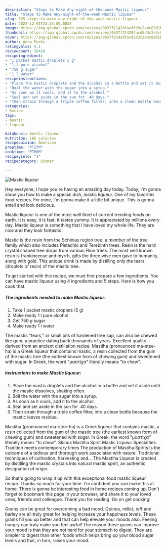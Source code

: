 ```yaml
---
description: "Steps to Make Any-night-of-the-week Mastic liqueur"
title: "Steps to Make Any-night-of-the-week Mastic liqueur"
slug: 325-steps-to-make-any-night-of-the-week-mastic-liqueur
date: 2022-12-01T23:25:09.685Z
image: https://img-global.cpcdn.com/recipes/0b37f21420facd5d3c2e4c89d1bca972/751x532cq70/mastic-liqueur-recipe-main-photo.jpg
thumbnail: https://img-global.cpcdn.com/recipes/0b37f21420facd5d3c2e4c89d1bca972/751x532cq70/mastic-liqueur-recipe-main-photo.jpg
cover: https://img-global.cpcdn.com/recipes/0b37f21420facd5d3c2e4c89d1bca972/751x532cq70/mastic-liqueur-recipe-main-photo.jpg
author: Anne Parks
ratingvalue: 4.1
reviewcount: 18420
recipeingredient:
- "1 packet mastic droplets 5 g"
- "1 l pure alcohol"
- "750 g sugar"
- "1 l water"
recipeinstructions:
- "Place the mastic droplets and the alcohol in a bottle and set it aside until the mastic dissolves, shaking often."
- "Boil the water with the sugar into a syrup."
- "As soon as it cools, add it to the alcohol."
- "Seal and set aside in the sun for  40 days."
- "Then strain through a triple coffee filter, into a clean bottle because the mastic leaves residue."
categories:
- Recipe
tags:
- mastic
- liqueur

katakunci: mastic liqueur 
nutrition: 166 calories
recipecuisine: American
preptime: "PT27M"
cooktime: "PT60M"
recipeyield: "1"
recipecategory: Dinner

---
```



![Mastic liqueur](https://img-global.cpcdn.com/recipes/0b37f21420facd5d3c2e4c89d1bca972/751x532cq70/mastic-liqueur-recipe-main-photo.jpg)

Hey everyone, I hope you're having an amazing day today. Today, I'm gonna show you how to make a special dish, mastic liqueur. One of my favorites food recipes. For mine, I'm gonna make it a little bit unique. This is gonna smell and look delicious.

Mastic liqueur is one of the most well liked of current trending foods on earth. It is easy, it is fast, it tastes yummy. It is appreciated by millions every day. Mastic liqueur is something that I have loved my whole life. They are nice and they look fantastic.

Mastic is the resin from the Schinias region tree, a member of the tree family which also includes Pistachio and Terebinth trees. Resin is the hard crystal shaped tree drops from various Flion trees. The most well known resin is frankincense and myrrh, gifts the three wise men gave to humanity, along with gold. This unique drink is made by distilling only the tears (droplets of resin) of the mastic tree.


To get started with this recipe, we must first prepare a few ingredients. You can have mastic liqueur using 4 ingredients and 5 steps. Here is how you cook that.

<!--inarticleads1-->

##### The ingredients needed to make Mastic liqueur:

1. Take 1 packet mastic droplets (5 g)
1. Make ready 1 l pure alcohol
1. Get 750 g sugar
1. Make ready 1 l water


The mastic &#34;tears,&#34; or small bits of hardened tree sap, can also be chewed like gum, a practice dating back thousands of years. Excellent quality derived from an ancient distillation recipe. Mastiha (pronounced ma-stee-ha) is a Greek liqueur that contains mastic, a resin collected from the gum of the mastic tree (the earliest known form of chewing gum) and sweetened with sugar. In Greek, the word &#34;μαστίχα&#34; literally means &#34;to chew&#34;. 

<!--inarticleads2-->

##### Instructions to make Mastic liqueur:

1. Place the mastic droplets and the alcohol in a bottle and set it aside until the mastic dissolves, shaking often.
1. Boil the water with the sugar into a syrup.
1. As soon as it cools, add it to the alcohol.
1. Seal and set aside in the sun for  40 days.
1. Then strain through a triple coffee filter, into a clean bottle because the mastic leaves residue.


Mastiha (pronounced ma-stee-ha) is a Greek liqueur that contains mastic, a resin collected from the gum of the mastic tree (the earliest known form of chewing gum) and sweetened with sugar. In Greek, the word &#34;μαστίχα&#34; literally means &#34;to chew&#34;. Skinos Mastiha Spirit Mastic Liqueur Specialties. Tradition meets contemporary times The production of Mastiha Spirits is the outcome of a tedious and thorough work associated with nature. Traditional techniques of cultivation, harvesting and… The Mastiha Liqueur is created by distilling the mastic crystals into natural mastic spirit, an authentic designation of origin. 

So that's going to wrap it up with this exceptional food mastic liqueur recipe. Thanks so much for your time. I'm confident you can make this at home. There is gonna be interesting food in home recipes coming up. Don't forget to bookmark this page in your browser, and share it to your loved ones, friends and colleague. Thank you for reading. Go on get cooking!

Grains can be great for overcoming a bad mood. Quinoa, millet, teff and barley are all truly great for helping increase your happiness levels. These grains fill you up better and that can help elevate your moods also. Feeling hungry can truly make you feel awful! The reason these grains can improve your mood is that they are not hard for your stomach to digest. They are simpler to digest than other foods which helps bring up your blood sugar levels and that, in turn, raises your mood.

